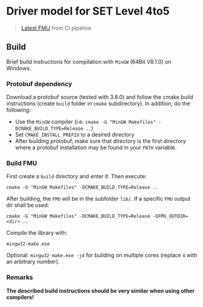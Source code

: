 # Driver model for SET Level 4to5

> [Latest FMU](https://gitlab.sl4to5.de/deliverables/model/traffic-agents/ika-driver/-/jobs/artifacts/master/raw/lib/OSMPTrafficAgent.fmu?job=buildFMU) from CI pipeline

## Build
Brief build instructions for compilation with `MinGW` (64Bit V8.1.0) on Windows.  
### Protobuf dependency
Download a protobuf source (tested with 3.8.0) and follow the cmake build instructions (create `build` folder in `cmake` subdirectory). In addition, do the following:
* Use the `MinGW` compiler (i.e. `cmake -G "MinGW Makefiles" -DCMAKE_BUILD_TYPE=Release ..`)
* Set `CMAKE_INSTALL_PREFIX` to a desired directory 
* After building protobuf, make sure that directory is the first directory where a protobuf installation may be found in your `PATH` variable.
  
### Build FMU
First create a `build` directory and enter it. Then execute:
```
cmake -G "MinGW Makefiles" -DCMAKE_BUILD_TYPE=Release ..
```  

After building, the `FMU` will be in the subfolder `lib/`. If a specific `FMU` output dir shall be used:
```
cmake -G "MinGW Makefiles" -DCMAKE_BUILD_TYPE=Release -DFMU_OUTDIR=<dir> ..
```  

Compile the library with:
```
mingw32-make.exe
```
Optional: `mingw32-make.exe -j4` for building on multiple cores (replace `4` with an arbitrary number).

### Remarks
**The described build instructions should be very similar when using other compilers!**  
